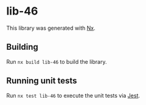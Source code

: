 # lib-46

This library was generated with [Nx](https://nx.dev).

## Building

Run `nx build lib-46` to build the library.

## Running unit tests

Run `nx test lib-46` to execute the unit tests via [Jest](https://jestjs.io).
